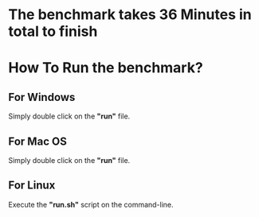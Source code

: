 # The benchmark takes 36 Minutes in total to finish

# How To Run the benchmark?

## For Windows

Simply double click on the **"run"** file.

## For Mac OS

Simply double click on the **"run"** file.

## For Linux

Execute the **"run.sh"** script on the command-line.

